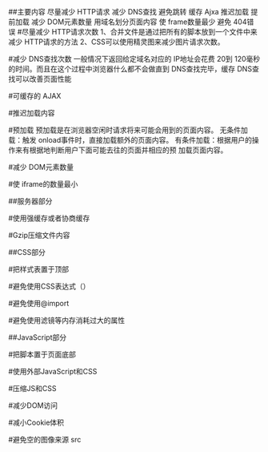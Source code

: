 ##主要内容
尽量减少 HTTP请求
减少 DNS查找
避免跳转
缓存 Ajxa
推迟加载
提前加载
减少 DOM元素数量
用域名划分页面内容
使 frame数量最少
避免 404错误
#尽量减少 HTTP请求次数
1、合并文件是通过把所有的脚本放到一个文件中来减少 HTTP请求的方法
2、CSS可以使用精灵图来减少图片请求次数。

#减少 DNS查找次数
一般情况下返回给定域名对应的 IP地址会花费 20到 120毫秒的时间。而且在这个过程中浏览器什么都不会做直到 DNS查找完毕，缓存 DNS查找可以改善页面性能

#可缓存的 AJAX

#推迟加载内容

#预加载
预加载是在浏览器空闲时请求将来可能会用到的页面内容。
无条件加载：触发 onload事件时，直接加载额外的页面内容。
有条件加载：根据用户的操作来有根据地判断用户下面可能去往的页面并相应的预 加载页面内容。

#减少 DOM元素数量

#使 iframe的数量最小

##服务器部分

#使用强缓存或者协商缓存

#Gzip压缩文件内容

##CSS部分

#把样式表置于顶部

#避免使用CSS表达式（）

#避免使用@import

#避免使用滤镜等内存消耗过大的属性

##JavaScript部分

#把脚本置于页面底部

#使用外部JavaScript和CSS

#压缩JS和CSS

#减少DOM访问

#减小Cookie体积

#避免空的图像来源 src





